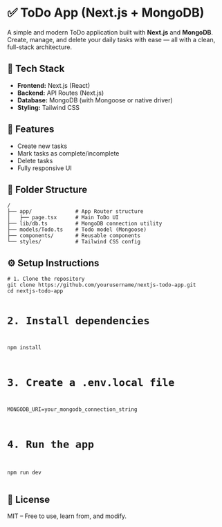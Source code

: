 <h1>✅ ToDo App (Next.js + MongoDB)</h1>

<p>A simple and modern ToDo application built with <strong>Next.js</strong> and <strong>MongoDB</strong>. Create, manage, and delete your daily tasks with ease — all with a clean, full-stack architecture.</p>

<h2>🔧 Tech Stack</h2>
<ul>
  <li><strong>Frontend:</strong> Next.js (React)</li>
  <li><strong>Backend:</strong> API Routes (Next.js)</li>
  <li><strong>Database:</strong> MongoDB (with Mongoose or native driver)</li>
  <li><strong>Styling:</strong> Tailwind CSS</li>
</ul>

<h2>🚀 Features</h2>
<ul>
  <li>Create new tasks</li>
  <li>Mark tasks as complete/incomplete</li>
  <li>Delete tasks</li>
  <li>Fully responsive UI</li>
</ul>

<h2>📁 Folder Structure</h2>
<pre><code>/
├── app/              # App Router structure
│   ├── page.tsx      # Main ToDo UI
├── lib/db.ts         # MongoDB connection utility
├── models/Todo.ts    # Todo model (Mongoose)
├── components/       # Reusable components
└── styles/           # Tailwind CSS config</code></pre>

<h2>⚙️ Setup Instructions</h2>
<pre><code># 1. Clone the repository
git clone https://github.com/yourusername/nextjs-todo-app.git
cd nextjs-todo-app

# 2. Install dependencies
npm install

# 3. Create a .env.local file
MONGODB_URI=your_mongodb_connection_string

# 4. Run the app
npm run dev
</code></pre>

<h2>📜 License</h2>
<p>MIT – Free to use, learn from, and modify.</p>

